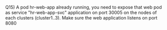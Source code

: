 Q15) A pod hr-web-app already running, you need to expose that web pod as service "hr-web-app-svc" application on port 30005 on the nodes of each clusters (cluster1..3). Make sure the web application listens on port 8080
